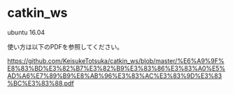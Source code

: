 # catkin_ws

ubuntu 16.04

使い方は以下のPDFを参照してください。

https://github.com/KeisukeTotsuka/catkin_ws/blob/master/%E6%A9%9F%E8%83%BD%E3%82%B7%E3%82%B9%E3%83%86%E3%83%A0%E5%AD%A6%E7%89%B9%E8%AB%96%E3%83%AC%E3%83%9D%E3%83%BC%E3%83%88.pdf
